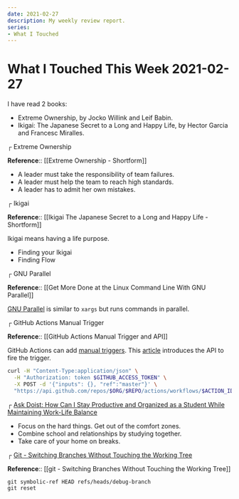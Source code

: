 ```yaml
---
date: 2021-02-27
description: My weekly review report.
series:
- What I Touched
---
```


# What I Touched This Week 2021-02-27

I have read 2 books:

- Extreme Ownership, by Jocko Willink and Leif Babin.
- Ikigai: The Japanese Secret to a Long and Happy Life, by Hector Garcia and Francesc Miralles.

<!--more-->

┌ Extreme Ownership

**Reference**:: [[Extreme Ownership - Shortform]]

* A leader must take the responsibility of team failures.
* A leader must help the team to reach high standards.
* A leader has to admit her own mistakes.

┌ Ikigai

**Reference**:: [[Ikigai The Japanese Secret to a Long and Happy Life - Shortform]]

Ikigai means having a life purpose.

* Finding your Ikigai
* Finding Flow

┌ GNU Parallel

**Reference**:: [[Get More Done at the Linux Command Line With GNU Parallel]]

[GNU Parallel](https://opensource.com/article/18/5/gnu-parallel) is similar to `xargs` but runs commands in parallel.

┌ GitHub Actions Manual Trigger

**Reference**:: [[GitHub Actions Manual Trigger and API]]

GitHub Actions can add [manual triggers](https://github.blog/changelog/2020-07-06-github-actions-manual-triggers-with-workflow_dispatch/). This [article](https://github.com/yihong0618/gitblog/issues/198) introduces the API to fire the trigger.

```bash
curl -H "Content-Type:application/json" \
  -H "Authorization: token $GITHUB_ACCESS_TOKEN" \
  -X POST -d '{"inputs": {}, "ref":"master"}' \
  "https://api.github.com/repos/$ORG/$REPO/actions/workflows/$ACTION_ID/dispatches"
```

┌ [Ask Doist: How Can I Stay Productive and Organized as a Student While Maintaining Work-Life Balance](https://blog.doist.com/ask-doist-student-productivity/)

- Focus on the hard things. Get out of the comfort zones.
- Combine school and relationships by studying together.
- Take care of your home on breaks.

┌ [Git - Switching Branches Without Touching the Working Tree](https://stackoverflow.com/questions/6070179/switching-branches-without-touching-the-working-tree)

**Reference**:: [[git - Switching Branches Without Touching the Working Tree]]

```
git symbolic-ref HEAD refs/heads/debug-branch
git reset
```
